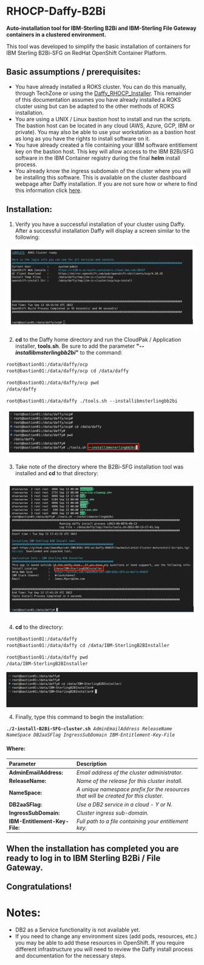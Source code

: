 # RHOCP-Daffy-B2Bi

<b>Auto-installation tool for IBM-Sterling B2Bi and IBM-Sterling File Gateway containers in a clustered environment.</b>

This tool was developed to simplify the basic installation of containers for IBM Sterling B2Bi-SFG on RedHat OpenShift Container Platform.

## Basic assumptions / prerequisites:

- You have already installed a ROKS cluster.  You can do this manually, through TechZone or using the [Daffy_RHOCP_Installer](https://ibm.github.io/daffy/).  This remainder of this documentation assumes you have already installed a ROKS cluster using but can be adapted to the other methods of ROKS installation. 
- You are using a UNIX / Linux bastion host to install and run the scripts.  The bastion host can be located in any cloud (AWS, Azure, GCP, IBM or private).  You may also be able to use your workstation as a bastion host as long as you have the rights to install software on it.
- You have already created a file containing your IBM software entitlement key on the bastion host.  This key will allow access to the IBM B2Bi/SFG software in the IBM Container registry during the final <b>helm</b> install process.
- You already know the ingress subdomain of the cluster where you will be installing this software.  This is available on the cluster dashboard webpage after Daffy installation.  If you are not sure how or where to find this information click [here](ingsub.md).

## Installation:

1. Verify you have a successful installation of your cluster using Daffy. After a successful installation Daffy will display a screen similar to the following:

![Successful-Daffy-Install](images/Daffy-ROKS-Success.png "Daffy-Install-Successful")

2. <b>cd</b> to the Daffy home directory and run the CloudPak / Application installer, <b>tools.sh</b>.  Be sure to add the parameter <b>"_--installibmsterlingbb2bi_"</b> to the command:

```bash
root@bastion01:/data/daffy/ocp
root@bastion01:/data/daffy/ocp cd /data/daffy
```
```bash
root@bastion01:/data/daffy/ocp pwd
/data/daffy
```
```
root@bastion01:/data/daffy ./tools.sh --installibmsterlingbb2bi
```
![Install-B2Bi-Tool](images/install-b2bi-tool.png "Install-B2Bi-Tool")

3. Take note of the directory where the B2Bi-SFG installation tool was installed and <b>cd</b> to that directory:

![Install-B2Bi-Tool](images/tool-installed.png "Install-B2Bi-Tool")

4. <b>cd</b> to the directory:

```bash
root@bastion01:/data/daffy
root@bastion01:/data/daffy cd /data/IBM-SterlingB2BInstaller
```
```bash
root@bastion01:/data/daffy pwd
/data/IBM-SterlingB2BInstaller
```

![Successful-B2Bi_SFG-Tool-Install](images/cd-2-b2bi-install.png "Successful-B2Bi_SFG-Tool-Install")

4. Finally, type this command to begin the installation:

<pre><code><b>./2-install-B2Bi-SFG-cluster.sh</b> <i>AdminEmailAddress</i> <i>ReleaseName</i> <i>NameSpace</i> <i>DB2aaSFlag</i> <i>IngressSubDomain</i> <i>IBM-Entitlement-Key-File</i></code></pre>


#### Where:

| Parameter                   | Description                                                                          |
| :---                        | :---                                                                                 |
| **AdminEmailAddress:**      | *Email address of the cluster administrator.*                                        |
| **ReleaseName:**            |  *Name of the release for this cluster install.*                                     |
| **NameSpace:**              | *A unique namespace prefix for the resources that will be created for this cluster.* |
| **DB2aaSFlag:**             | *Use a DB2 service in a cloud - Y or N.*                                             |
| **IngressSubDomain:**       | *Cluster ingress sub-domain.*                                                        |
| **IBM-Entitlement-Key-File:**| *Full path to a file containing your entitlement key.*


## When the installation has completed you are ready to log in to IBM Sterling B2Bi / File Gateway.<br><br>Congratulations!

#  Notes:

- DB2 as a Service functionality is not available yet.
- If you need to change any environment sizes (add pods, resources, etc.) you may be able to add these resources in OpenShift.  If you require different infrastructure you will need to review the Daffy install process and documentation for the necessary steps.
